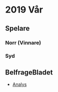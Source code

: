 # 2019 Vår

## Spelare

### Norr (Vinnare)

### Syd

## BelfrageBladet

- [Analys](https://vossaxel.github.io/inkomp/res/analys2019.pdf)
